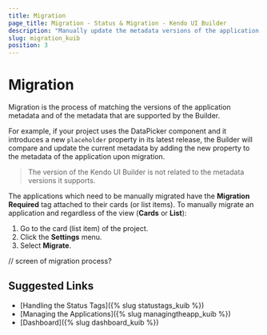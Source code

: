 ```yaml
---
title: Migration
page_title: Migration - Status & Migration - Kendo UI Builder
description: "Manually update the metadata versions of the application and the metadata versions that are supported by the Kendo UI Builder tool."
slug: migration_kuib
position: 3
---
```


# Migration

Migration is the process of matching the versions of the application metadata and of the metadata that are supported by the Builder.

For example, if your project uses the DataPicker component and it introduces a new `placeholder` property in its latest release, the Builder will compare and update the current metadata by adding the new property to the metadata of the application upon migration.

> The version of the Kendo UI Builder is not related to the metadata versions it supports.

The applications which need to be manually migrated have the **Migration Required** tag attached to their cards (or list items). To manually migrate an application and regardless of the view (**Cards** or **List**):

1. Go to the card (list item) of the project.
1. Click the **Settings** menu.
1. Select **Migrate**.

// screen of migration process?

## Suggested Links

* [Handling the Status Tags]({% slug statustags_kuib %})
* [Managing the Applications]({% slug managingtheapp_kuib %})
* [Dashboard]({% slug dashboard_kuib %})

